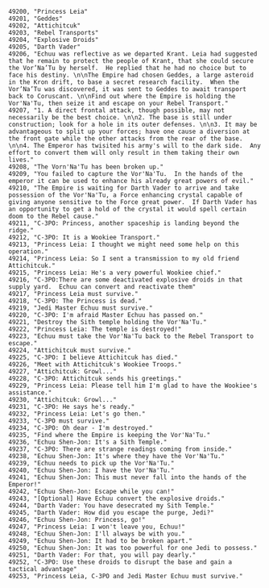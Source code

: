 ﻿```text
49200, "Princess Leia"
49201, "Geddes"
49202, "Attichitcuk"
49203, "Rebel Transports"
49204, "Explosive Droids"
49205, "Darth Vader"
49206, "Echuu was reflective as we departed Krant. Leia had suggested that he remain to protect the people of Krant, that she could secure the Vor’Na’Tu by herself.  He replied that he had no choice but to face his destiny. \n\nThe Empire had chosen Geddes, a large asteroid in the Kron drift, to base a secret research facility.  When the Vor’Na’Tu was discovered, it was sent to Geddes to await transport back to Coruscant. \n\nFind out where the Empire is holding the Vor'Na'Tu, then seize it and escape on your Rebel Transport."
49207, "1. A direct frontal attack, though possible, may not necessarily be the best choice. \n\n2. The base is still under construction; look for a hole in its outer defenses. \n\n3. It may be advantageous to split up your forces; have one cause a diversion at the front gate while the other attacks from the rear of the base. \n\n4. The Emperor has twisited his army's will to the dark side.  Any effort to convert them will only result in them taking their own lives."
49208, "The Vorn'Na'Tu has been broken up."
49209, "You failed to capture the Vor'Na'Tu.  In the hands of the emperor it can be used to enhance his already great powers of evil."
49210, "The Empire is waiting for Darth Vader to arrive and take possession of the Vor'Na'Tu, a Force enhancing crystal capable of giving anyone sensitive to the Force great power.  If Darth Vader has an opportunity to get a hold of the crystal it would spell certain doom to the Rebel cause."
49211, "C-3PO: Princess, another spaceship is landing beyond the ridge."
49212, "C-3PO: It is a Wookiee Transport."
49213, "Princess Leia: I thought we might need some help on this operation."
49214, "Princess Leia: So I sent a transmission to my old friend Attichitcuk."
49215, "Princess Leia: He's a very powerful Wookiee chief."
49216, "C-3PO:There are some deactivated explosive droids in that supply yard.  Echuu can convert and reactivate them"
49217, "Princess Leia must survive."
49218, "C-3PO: The Princess is dead."
49219, "Jedi Master Echuu must survive."
49220, "C-3PO: I'm afraid Master Echuu has passed on."
49221, "Destroy the Sith temple holding the Vor'Na'Tu."
49222, "Princess Leia: The temple is destroyed!"
49223, "Echuu must take the Vor'Na'Tu back to the Rebel Transport to escape."
49224, "Attichitcuk must survive."
49225, "C-3PO: I believe Attichitcuk has died."
49226, "Meet with Attichitcuk's Wookiee Troops."
49227, "Attichitcuk: Growl..."
49228, "C-3PO: Attichitcuk sends his greetings."
49229, "Princess Leia: Please tell him I'm glad to have the Wookiee's assistance."
49230, "Attichitcuk: Growl..."
49231, "C-3PO: He says he's ready."
49232, "Princess Leia: Let's go then."
49233, "C-3PO must survive."
49234, "C-3PO: Oh dear - I'm destroyed."
49235, "Find where the Empire is keeping the Vor'Na'Tu."
49236, "Echuu Shen-Jon: It's a Sith Temple."
49237, "C-3PO: There are strange readings coming from inside."
49238, "Echuu Shen-Jon: It's where they have the Vor'Na'Tu."
49239, "Echuu needs to pick up the Vor'Na'Tu."
49240, "Echuu Shen-Jon: I have the Vor'Na'Tu."
49241, "Echuu Shen-Jon: This must never fall into the hands of the Emperor!"
49242, "Echuu Shen-Jon: Escape while you can!"
49243, "[Optional] Have Echuu convert the explosive droids."
49244, "Darth Vader: You have desecrated my Sith Temple."
49245, "Darth Vader: How did you escape the purge, Jedi?"
49246, "Echuu Shen-Jon: Princess, go!"
49247, "Princess Leia: I won't leave you, Echuu!"
49248, "Echuu Shen-Jon: I'll always be with you."
49249, "Echuu Shen-Jon: It had to be broken apart."
49250, "Echuu Shen-Jon: It was too powerful for one Jedi to possess."
49251, "Darth Vader: For that, you will pay dearly."
49252, "C-3PO: Use these droids to disrupt the base and gain a tactical advantage"
49253, "Princess Leia, C-3PO and Jedi Master Echuu must survive."
```